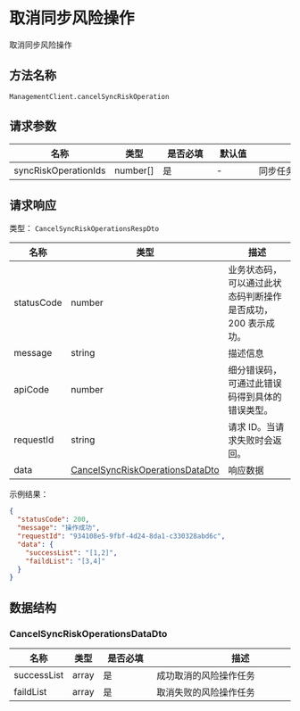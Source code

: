 # 取消同步风险操作

<!--
  警告⚠️：
  不要直接修改该文档，
  https://github.com/Authing/authing-docs-factory
  使用该项目进行生成
-->

<LastUpdated />

取消同步风险操作

## 方法名称

`ManagementClient.cancelSyncRiskOperation`

## 请求参数

| 名称 | 类型 | <div style="width:80px">是否必填</div> | <div style="width:60px">默认值</div> | <div style="width:300px">描述</div> | <div style="width:200px">示例值</div> |
| ---- | ---- | ---- | ---- | ---- | ---- |
| syncRiskOperationIds | number[] | 是 | - | 同步任务风险操作 ID  | `[1,2]` |




## 请求响应

类型： `CancelSyncRiskOperationsRespDto`

| 名称 | 类型 | 描述 |
| ---- | ---- | ---- |
| statusCode | number | 业务状态码，可以通过此状态码判断操作是否成功，200 表示成功。 |
| message | string | 描述信息 |
| apiCode | number | 细分错误码，可通过此错误码得到具体的错误类型。 |
| requestId | string | 请求 ID。当请求失败时会返回。 |
| data | <a href="#CancelSyncRiskOperationsDataDto">CancelSyncRiskOperationsDataDto</a> | 响应数据 |



示例结果：

```json
{
  "statusCode": 200,
  "message": "操作成功",
  "requestId": "934108e5-9fbf-4d24-8da1-c330328abd6c",
  "data": {
    "successList": "[1,2]",
    "faildList": "[3,4]"
  }
}
```

## 数据结构


### <a id="CancelSyncRiskOperationsDataDto"></a> CancelSyncRiskOperationsDataDto

| 名称 | 类型 | <div style="width:80px">是否必填</div> | <div style="width:300px">描述</div> | <div style="width:200px">示例值</div> |
| ---- |  ---- | ---- | ---- | ---- |
| successList | array | 是 | 成功取消的风险操作任务   |  `[1,2]` |
| faildList | array | 是 | 取消失败的风险操作任务   |  `[3,4]` |


